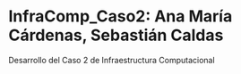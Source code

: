 # InfraComp_Caso2: Ana María Cárdenas, Sebastián Caldas
Desarrollo del Caso 2 de Infraestructura Computacional
